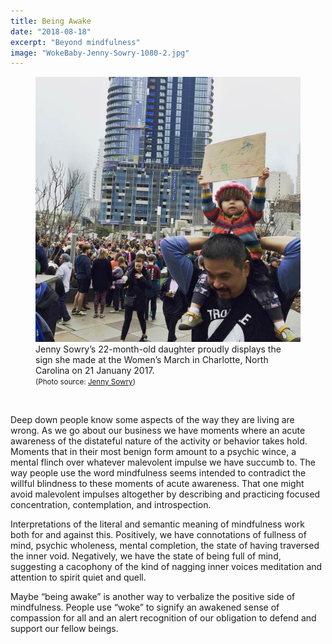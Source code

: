 ```yaml
---
title: Being Awake
date: "2018-08-18"
excerpt: "Beyond mindfulness"
image: "WokeBaby-Jenny-Sowry-1080-2.jpg"
---
```


<div style="max-width: 540px; margin: 0 auto"><figure>
<img src="WokeBaby-Jenny-Sowry-1080-2.jpg"
     alt="#WokeBaby" />
<figcaption>
Jenny Sowry’s 22-month-old daughter proudly displays the sign she made at the Women’s March in Charlotte, North Carolina on 21 Januany 2017.<br />
<small>(Photo source: <a href="https://www.huffingtonpost.com/entry/toddler-protest-sign-womens-march-washington-charlotte_us_58861fcce4b096b4a2330682">Jenny&nbsp;Sowry</a>)</small>
</figcaption>
</figure></div>

<br />

Deep down people know some aspects of the way they are living are wrong.
As we go about our business we have moments where an acute awareness of the
distateful nature of the activity or behavior takes hold. Moments that in their
most benign form amount to a psychic wince, a mental flinch over whatever
malevolent impulse we have succumb to. The way people use the word mindfulness
seems intended to contradict the willful blindness to these moments of acute
awareness. That one might avoid malevolent impulses altogether by describing
and practicing focused concentration, contemplation, and introspection.

Interpretations of the literal and semantic meaning of mindfulness work both for
and against this. Positively, we have connotations of fullness of mind, psychic
wholeness, mental completion, the state of having traversed the inner void.
Negatively, we have the state of being full of mind, suggesting a cacophony of
the kind of nagging inner voices meditation and attention to spirit quiet
and quell.

Maybe “being awake” is another way to verbalize the positive side of
mindfulness. People use “woke” to signify an awakened sense of compassion for all
and an alert recognition of our obligation to defend and support our
fellow beings.
